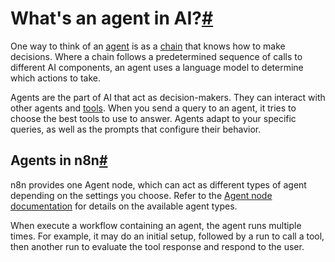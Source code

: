 [](https://github.com/n8n-io/n8n-docs/edit/main/docs/advanced-ai/examples/understand-agents.md "Edit this page")

# What's an agent in AI?[#](#whats-an-agent-in-ai "Permanent link")

One way to think of an [agent](../../../glossary/#ai-agent) is as a [chain](../understand-chains/) that knows how to make decisions. Where a chain follows a predetermined sequence of calls to different AI components, an agent uses a language model to determine which actions to take.

Agents are the part of AI that act as decision-makers. They can interact with other agents and [tools](../../../glossary/#ai-tool). When you send a query to an agent, it tries to choose the best tools to use to answer. Agents adapt to your specific queries, as well as the prompts that configure their behavior.

## Agents in n8n[#](#agents-in-n8n "Permanent link")

n8n provides one Agent node, which can act as different types of agent depending on the settings you choose. Refer to the [Agent node documentation](../../../integrations/builtin/cluster-nodes/root-nodes/n8n-nodes-langchain.agent/) for details on the available agent types.

When execute a workflow containing an agent, the agent runs multiple times. For example, it may do an initial setup, followed by a run to call a tool, then another run to evaluate the tool response and respond to the user.